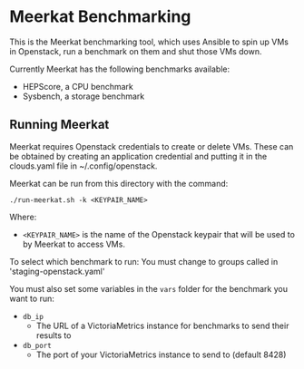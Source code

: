 # Meerkat Benchmarking
This is the Meerkat benchmarking tool, which uses Ansible to spin up VMs in Openstack, run a benchmark on them and shut those VMs down.

Currently Meerkat has the following benchmarks available:
- HEPScore, a CPU benchmark
- Sysbench, a storage benchmark

## Running Meerkat
Meerkat requires Openstack credentials to create or delete VMs. These can be obtained by creating an application credential and putting it in the clouds.yaml file in ~/.config/openstack.

Meerkat can be run from this directory with the command:

`./run-meerkat.sh -k <KEYPAIR_NAME>`

Where:
- `<KEYPAIR_NAME>` is the name of the Openstack keypair that will be used to by Meerkat to access VMs.

To select which benchmark to run:
You must change to groups called in 'staging-openstack.yaml'

You must also set some variables in the `vars` folder for the benchmark you want to run:
- `db_ip`
    - The URL of a VictoriaMetrics instance for benchmarks to send their results to
- `db_port`
    - The port of your VictoriaMetrics instance to send to (default 8428)

